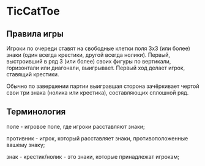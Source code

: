 # TicCatToe

## Правила игры

Игроки по очереди ставят на свободные клетки поля 3х3 (или более) знаки (один всегда крестики, другой всегда нолики). Первый, выстроивший в ряд 3  (или более) своих фигуры по вертикали, горизонтали или диагонали, выигрывает. Первый ход делает игрок, ставящий крестики.

Обычно по завершении партии выигравшая сторона зачёркивает чертой свои три знака (нолика или крестика), составляющих сплошной ряд.

## Терминология

поле - игровое поле, где игроки расставляют знаки;

противник - игрок, который расставляет знаки, противоположенные вашему знаку;

знак - крестик/нолик - это знаки, которые принадлежат игрокам;

